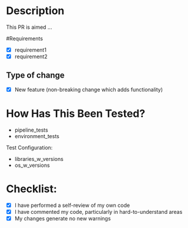 # Description
This PR is aimed ...

#Requirements
- [x] requirement1
- [x] requirement2

## Type of change

- [x] New feature (non-breaking change which adds functionality)

# How Has This Been Tested?

- pipeline_tests
- environment_tests

Test Configuration:
- libraries_w_versions
- os_w_versions

# Checklist:

- [x] I have performed a self-review of my own code
- [x] I have commented my code, particularly in hard-to-understand areas
- [x] My changes generate no new warnings
